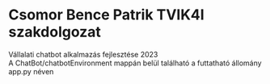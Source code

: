 # Csomor Bence Patrik TVIK4I szakdolgozat
Vállalati chatbot alkalmazás fejlesztése 2023<br>
A ChatBot/chatbotEnvironment mappán belül található a futtatható állomány app.py néven
